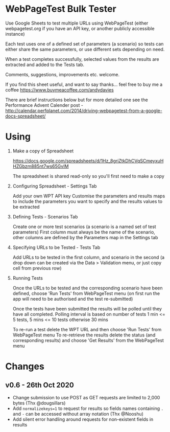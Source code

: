 # WebPageTest Bulk Tester

Use Google Sheets to test multiple URLs using WebPageTest (either webpagetest.org if you have an API key, or another publicly accessible instance)

Each test uses one of a defined set of parameters (a scenario) so tests can either share the same parameters, or use different sets depending on need.

When a test completes successfully, selected values from the results are extracted and added to the Tests tab.

Comments, suggestions, improvements etc. welcome.

If you find this sheet useful, and want to say thanks… feel free to buy me a coffee https://www.buymeacoffee.com/andydavies 

There are brief instructions below but for more detailed one see the Performance Advent Calender post - http://calendar.perfplanet.com/2014/driving-webpagetest-from-a-google-docs-spreadsheet/


# Using

1. Make a copy of Spreadsheet

	https://docs.google.com/spreadsheets/d/1Hz_8griZtkDhCVqSCmeyxuHHZGbzm885nt7ws65GvIM

	The spreadsheet is shared read-only so you'll first need to make a copy

2. Configuring Spreadsheet - Settings Tab

	Add your own WPT API key
	Customise the parameters and results maps to include the parameters you want to specify and the results values to be extracted

3. Defining Tests - Scenarios Tab

	Create one or more test scenarios (a scenario is a named set of test parameters)
	First column must always be the name of the scenario, other columns are defined by the Parameters map in the Settings tab

4. Specifying URLs to be Tested - Tests Tab

	Add URLs to be tested in the first column, and scenario in the second (a drop down can be created via the Data > Validation menu, or just copy cell from previous row)

5. Running Tests

	Once the URLs to be tested and the corresponding scenario have been defined, choose 'Run Tests' from WebPageTest menu (on first run the app will need to be authorised and the test re-submitted)

	Once the tests have been submitted the results will be polled until they have all completed. Polling interval is based on number of tests 1 min <= 5 tests, 5 mins <= 10 tests otherwise 30 mins

	To re-run a test delete the WPT URL and then choose 'Run Tests' from WebPageTest menu
	To re-retrieve the results delete the status (and corresponding results) and choose 'Get Results' from the WebPageTest menu


# Changes

## v0.6 - 26th Oct 2020

- Change submission to use POST as GET requests are limited to 2,000 bytes (Thx @dougsillars)
- Add `normalizekeys=1` to request for results so fields names containing `.` and `-` can be accessed without array notation (Thx @Nooshu)
- Add silent error handling around requests for non-existent fields in results



